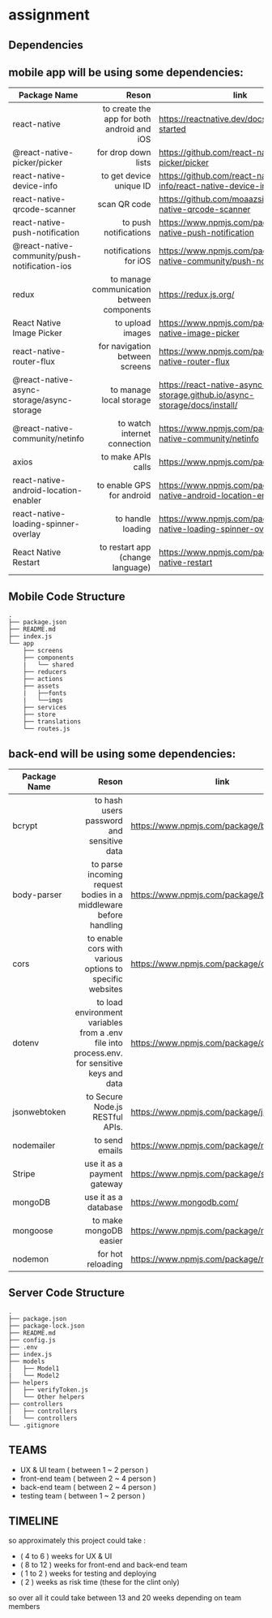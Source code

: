 # assignment

## Dependencies

## mobile app will be using some dependencies:

| Package Name   | Reson     |  link |
| ----- | --------: | -------- | 
| react-native                                  | to create the app for both android and iOS |                                https://reactnative.dev/docs/getting-started |
| @react-native-picker/picker                   | for drop down lists                        |                               https://github.com/react-native-picker/picker |
| react-native-device-info                      | to get device unique ID                    |        https://github.com/react-native-device-info/react-native-device-info | @react-native-community/geolocation | to share user location | https://www.npmjs.com/package/@react-native-community/geolocation |
| react-native-qrcode-scanner                   | scan QR code                               |                   https://github.com/moaazsidat/react-native-qrcode-scanner |
| react-native-push-notification                | to push notifications                      |                https://www.npmjs.com/package/react-native-push-notification |
| @react-native-community/push-notification-ios | notifications for iOS                      | https://www.npmjs.com/package/@react-native-community/push-notification-ios |
| redux                                         | to manage communication between components |                                                       https://redux.js.org/ |
| React Native Image Picker                     | to upload images                           |                     https://www.npmjs.com/package/react-native-image-picker |
| react-native-router-flux                      | for navigation between screens             |                      https://www.npmjs.com/package/react-native-router-flux |
| @react-native-async-storage/async-storage     | to manage local storage                    |    https://react-native-async-storage.github.io/async-storage/docs/install/ |
| @react-native-community/netinfo               | to watch internet connection               |               https://www.npmjs.com/package/@react-native-community/netinfo |
| axios                                         | to make APIs calls                         |                                         https://www.npmjs.com/package/axios |
| react-native-android-location-enabler         | to enable GPS for android                  |         https://www.npmjs.com/package/react-native-android-location-enabler |
| react-native-loading-spinner-overlay          | to handle loading                          |          https://www.npmjs.com/package/react-native-loading-spinner-overlay |
| React Native Restart                          | to restart app (change language)           |                          https://www.npmjs.com/package/react-native-restart |

## Mobile Code Structure

```
.
├── package.json
├── README.md
├── index.js
└── app
    ├── screens
    ├── components
    |   └── shared
    ├── reducers
    ├── actions
    ├── assets
    |   ├──fonts
    |   └──imgs
    ├── services
    ├── store
    ├── translations
    └── routes.js
```

## back-end will be using some dependencies:

| Package Name     | Reson    |    link |
| ------------- | -------: | ------------- | 
|     bcrypt         |  to hash users password and sensitive data   |     https://www.npmjs.com/package/bcrypt  |
|      body-parser        |   to parse incoming request bodies in a middleware before handling             | https://www.npmjs.com/package/body-parser      |
|     cors         | to enable cors with various options to specific websites      |   https://www.npmjs.com/package/cors    |
|        dotenv      |      to load environment variables from a .env file into process.env. for sensitive keys and data    |    https://www.npmjs.com/package/dotenv   |
|    jsonwebtoken          |        to Secure Node.js RESTful APIs.        |     https://www.npmjs.com/package/jsonwebtoken  |
|       nodemailer       |      to send emails          |   https://www.npmjs.com/package/nodemailer    |
|       Stripe       | use it as a payment gateway  |   https://www.npmjs.com/package/stripe    |
| mongoDB | use it as a database |https://www.mongodb.com/ |
|        mongoose      |  to make mongoDB easier         |   https://www.npmjs.com/package/mongoose    |
|        nodemon      |    for hot reloading      |      https://www.npmjs.com/package/nodemon |


## Server Code Structure

```
.
├── package.json
├── package-lock.json
├── README.md
├── config.js
├── .env
├── index.js
├── models
│   ├── Model1
|   └── Model2
├── helpers
│   ├── verifyToken.js
│   └── Other helpers
├── controllers
│   ├── controllers
|   └── controllers
└── .gitignore
```

## TEAMS
- UX & UI team ( between 1 ~ 2 person )
- front-end team ( between 2 ~ 4 person )
- back-end team ( between 2 ~ 4 person )
- testing team ( between 1 ~ 2 person )

## TIMELINE

so approximately this project could take : 
- ( 4 to 6 ) weeks for UX & UI
- ( 8 to 12 ) weeks for front-end and back-end team
- ( 1 to 2 ) weeks for testing and deploying
- ( 2 ) weeks as risk time (these for the clint only)

so over all it could take between 13 and 20 weeks depending on team members
